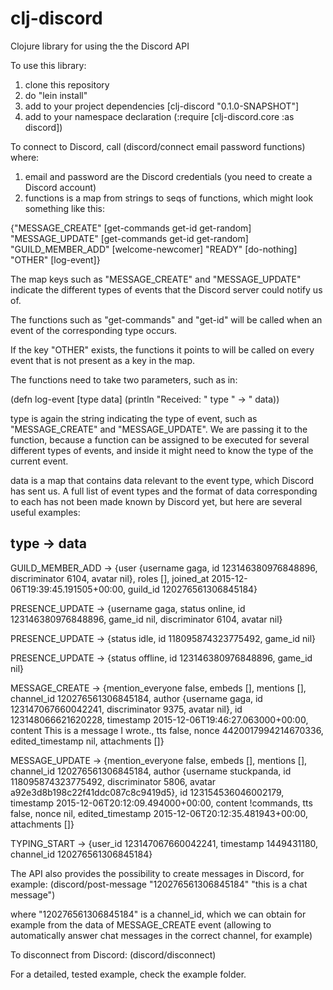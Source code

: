 # clj-discord
Clojure library for using the the Discord API


To use this library:

1. clone this repository
2. do "lein install"
3. add to your project dependencies [clj-discord "0.1.0-SNAPSHOT"]
4. add to your namespace declaration (:require [clj-discord.core :as discord])


To connect to Discord, call (discord/connect email password functions) where:

1. email and password are the Discord credentials (you need to create a Discord account)
2. functions is a map from strings to seqs of functions, which might look something like this:

{"MESSAGE_CREATE" [get-commands get-id get-random]
 "MESSAGE_UPDATE" [get-commands get-id get-random]
 "GUILD_MEMBER_ADD" [welcome-newcomer]
 "READY" [do-nothing]
 "OTHER" [log-event]}
 
The map keys such as "MESSAGE_CREATE" and "MESSAGE_UPDATE" indicate the different types of events
that the Discord server could notify us of.

The functions such as "get-commands" and "get-id" will be called when an event of the corresponding
type occurs.

If the key "OTHER" exists, the functions it points to will be called on every event that is not present as a key in the map.

The functions need to take two parameters, such as in:

(defn log-event [type data] 
  (println "Received: " type " -> " data))
  
type is again the string indicating the type of event, such as "MESSAGE_CREATE" and "MESSAGE_UPDATE". We are passing it to the
function, because a function can be assigned to be executed for several different types of events, and inside it might need to know
the type of the current event.

data is a map that contains data relevant to the event type, which Discord has sent us. A full list of event types and the format of
data corresponding to each has not been made known by Discord yet, but here are several useful examples:

type -> data
-------------

GUILD_MEMBER_ADD  ->  {user {username gaga, id 123146380976848896, discriminator 6104, avatar nil}, roles [], joined_at 2015-12-06T19:39:45.191505+00:00, guild_id 120276561306845184}

PRESENCE_UPDATE  ->  {username gaga, status online, id 123146380976848896, game_id nil, discriminator 6104, avatar nil}

PRESENCE_UPDATE  ->  {status idle, id 118095874323775492, game_id nil}

PRESENCE_UPDATE  ->  {status offline, id 123146380976848896, game_id nil}

MESSAGE_CREATE  ->  {mention_everyone false, embeds [], mentions [], channel_id 120276561306845184, author {username gaga, id 123147067660042241, discriminator 9375, avatar nil}, id 123148066621620228, timestamp 2015-12-06T19:46:27.063000+00:00, content This is a message I wrote., tts false, nonce 4420017994214670336, edited_timestamp nil, attachments []}

MESSAGE_UPDATE  ->  {mention_everyone false, embeds [], mentions [], channel_id 120276561306845184, author {username stuckpanda, id 118095874323775492, discriminator 5806, avatar a92e3d8b198c22f41ddc087c8c9419d5}, id 123154536046002179, timestamp 2015-12-06T20:12:09.494000+00:00, content !commands, tts false, nonce nil, edited_timestamp 2015-12-06T20:12:35.481943+00:00, attachments []}

TYPING_START  ->  {user_id 123147067660042241, timestamp 1449431180, channel_id 120276561306845184}




The API also provides the possibility to create messages in Discord, for example: (discord/post-message "120276561306845184" "this is a chat message")

where "120276561306845184" is a channel_id, which we can obtain for example from the data of MESSAGE_CREATE event (allowing to automatically answer chat messages in the correct channel, for example)


To disconnect from Discord: (discord/disconnect)

For a detailed, tested example, check the example folder.

